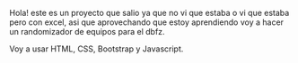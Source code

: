 Hola! este es un proyecto que salio ya que no vi que estaba o vi que estaba pero con excel, asi que aprovechando que estoy aprendiendo voy a hacer un randomizador de equipos para el dbfz.

Voy a usar HTML, CSS, Bootstrap y Javascript.